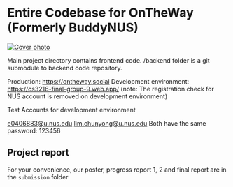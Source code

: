 # Entire Codebase for OnTheWay (Formerly BuddyNUS)

[![Cover photo](https://i.imgur.com/3JEgzax.png)](https://www.youtube.com/watch?v=EYdJOlNlfUo 'STEPS Video')

Main project directory contains frontend code. /backend folder is a git submodule to backend code repository.

Production: https://ontheway.social
Development environment: https://cs3216-final-group-9.web.app/ (note: The registration check for NUS account is removed on development environment)

Test Accounts for development environment

e0406883@u.nus.edu
lim.chunyong@u.nus.edu
Both have the same password: 123456

## Project report

For your convenience, our poster, progress report 1, 2 and final report are in the `submission` folder
